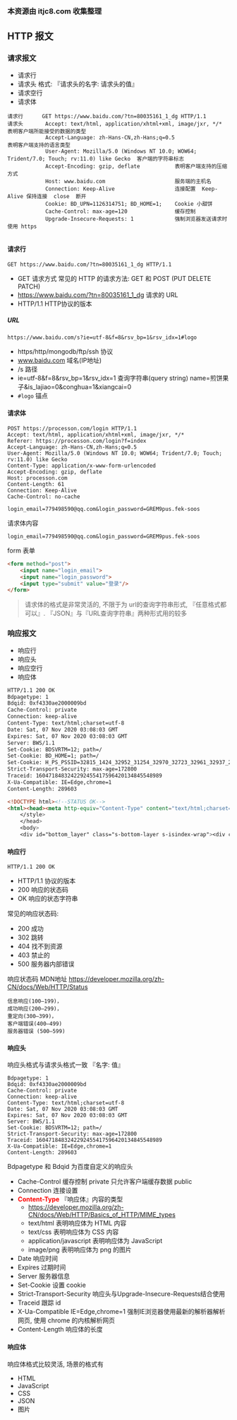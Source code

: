 ### 本资源由 itjc8.com 收集整理
## HTTP 报文

### 请求报文
* 请求行
* 请求头    格式:  『请求头的名字: 请求头的值』
* 请求空行
* 请求体
```
请求行      GET https://www.baidu.com/?tn=80035161_1_dg HTTP/1.1
请求头       Accept: text/html, application/xhtml+xml, image/jxr, */*         表明客户端所能接受的数据的类型     
            Accept-Language: zh-Hans-CN,zh-Hans;q=0.5                       表明客户端支持的语言类型
            User-Agent: Mozilla/5.0 (Windows NT 10.0; WOW64; Trident/7.0; Touch; rv:11.0) like Gecko  客户端的字符串标志
            Accept-Encoding: gzip, deflate           表明客户端支持的压缩方式                             
            Host: www.baidu.com                      服务端的主机名
            Connection: Keep-Alive                   连接配置  Keep-Alive 保持连接  close  断开
            Cookie: BD_UPN=1126314751; BD_HOME=1;    Cookie 小甜饼
            Cache-Control: max-age=120               缓存控制
            Upgrade-Insecure-Requests: 1             强制浏览器发送请求时使用 https


```

#### 请求行
```
GET https://www.baidu.com/?tn=80035161_1_dg HTTP/1.1
```
* GET                                       请求方式  常见的 HTTP 的请求方法: GET 和 POST  (PUT DELETE PATCH)
* https://www.baidu.com/?tn=80035161_1_dg   请求的 URL
* HTTP/1.1                                  HTTP协议的版本

##### URL
```
https://www.baidu.com/s?ie=utf-8&f=8&rsv_bp=1&rsv_idx=1#logo
```
* https/http/mongodb/ftp/ssh        协议
* www.baidu.com                     域名(IP地址)
* /s                                路径
* ie=utf-8&f=8&rsv_bp=1&rsv_idx=1   查询字符串(query string)    name=煎饼果子&is_lajiao=0&conghua=1&xiangcai=0
* `#logo`                             锚点

#### 请求体
```
POST https://processon.com/login HTTP/1.1
Accept: text/html, application/xhtml+xml, image/jxr, */*
Referer: https://processon.com/login?f=index
Accept-Language: zh-Hans-CN,zh-Hans;q=0.5
User-Agent: Mozilla/5.0 (Windows NT 10.0; WOW64; Trident/7.0; Touch; rv:11.0) like Gecko
Content-Type: application/x-www-form-urlencoded
Accept-Encoding: gzip, deflate
Host: processon.com
Content-Length: 61
Connection: Keep-Alive
Cache-Control: no-cache

login_email=779498590@qq.com&login_password=GREM9pus.fek-soos
```
请求体内容
```
login_email=779498590@qq.com&login_password=GREM9pus.fek-soos
```
form 表单
```html
<form method="post">
    <input name="login_email">
    <input name="login_password">
    <input type="submit" value="登录"/>
</form>
```
> 请求体的格式是非常灵活的, 不限于为 url的查询字符串形式,  『任意格式都可以』. 
> 『JSON』与『URL查询字符串』两种形式用的较多

### 响应报文

* 响应行
* 响应头
* 响应空行
* 响应体

```html
HTTP/1.1 200 OK
Bdpagetype: 1
Bdqid: 0xf4330ae2000009bd
Cache-Control: private
Connection: keep-alive
Content-Type: text/html;charset=utf-8
Date: Sat, 07 Nov 2020 03:08:03 GMT
Expires: Sat, 07 Nov 2020 03:08:03 GMT
Server: BWS/1.1
Set-Cookie: BDSVRTM=12; path=/
Set-Cookie: BD_HOME=1; path=/
Set-Cookie: H_PS_PSSID=32815_1424_32952_31254_32970_32723_32961_32937_26350_32913; path=/; domain=.baidu.com
Strict-Transport-Security: max-age=172800
Traceid: 1604718483242292455417596420134845548989
X-Ua-Compatible: IE=Edge,chrome=1
Content-Length: 289603

<!DOCTYPE html><!--STATUS OK-->
<html><head><meta http-equiv="Content-Type" content="text/html;charset=utf-8"><meta http-equiv="X-UA-Compatible" content="IE=edge,chrome=1"><meta content="always" name="referrer"><meta name="theme-color" content="#2932e1"><meta name="description" content="全球最大的中文搜索引擎、致力于让网民更便捷地获取信息，找到所求。百度超过千亿的中文网页数据库，可以瞬间找到相关的搜索结果。"><link rel="shortcut icon" href="/favicon.ico" type="image/x-icon" /><link rel="search" type="application/opensearchdescription+xml" href="/content-search.xml" title="百度搜索" /><link rel="icon" sizes="any" mask href="//www.baidu.com/img/baidu_85beaf5496f291521eb75ba38eacbd87.svg"><link rel="dns-prefetch" href="//dss0.bdstatic.com"/><link rel="dns-prefetch" href="//dss1.bdstatic.com"/><link rel="dns-prefetch" href="//ss1.bdstatic.com"/><link rel="dns-prefetch" href="//sp0.baidu.com"/><link rel="dns-prefetch" href="//sp1.baidu.com"/><link rel="dns-prefetch" href="//sp2.baidu.com"/><title>百度一下，你就知道</title><style index="newi" type="text/css">#form .bdsug{top:39px}.bdsug{display:none;position:absolute;width:535px;background:#fff;border:1px solid #ccc!important;_overflow:hidden;box-shadow:1px 1px 3px #ededed;-webkit-box-shadow:1px 1px 3px #ededed;-moz-box-shadow:1px 1px 3px #ededed;-o-box-shadow:1px 1px 3px #ededed}.bdsug li{width:519px;color:#000;font:14px arial;line-height:25px;padding:0 8px;position:relative;cursor:default}.bdsug li.bdsug-s{background:#f0f0f0}.bdsug-store span,.bdsug-store b{color:#7A77C8}.bdsug-store-del{font-size:12px;color:#666;text-decoration:underline;position:absolute;right:8px;top:0;cursor:pointer;display:none}.bdsug-s .bdsug-store-del{display:inline-block}.bdsug-ala{display:inline-block;border-bottom:1px solid #e6e6e6}.bdsug-ala h3{line-height:14px;
    </style>
    </head>
    <body>
	<div id="bottom_layer" class="s-bottom-layer s-isindex-wrap"><div class="s-bottom-layer-left"><p class="lh"><a class="c-color-gray2" href="//www.baidu.com/cache/setindex/index.html" target="_blank">设为首页</a></p><p class="lh"><a class="c-color-gray2" href="//home.baidu.com" target="_blank">关于百度</a></p><p class="lh"><a class="c-color-gray2" href="http://ir.baidu.com" target="_blank">About Baidu</a></p><p class="lh"><a class="c-color-gray2" href="https://isite.baidu.com/site/e.baidu.com/d38e8023-2131-4904-adf7-a8d1108f51ef?refer=888" target="_blank">百度营销</a></p><p class="lh"><a class="c-color-gray2" href="//www.baidu.com/duty" target="_blank">使用百度前必读</a></p><p class="lh"><a class="c-color-gray2" href="//help.baidu.com/newadd?prod_id=1&category=4" target="_blank">意见反馈</a></p><p class="lh"><a class="c-color-gray2" href="//help.baidu.com" target="_blank">帮助中心</a></p></div><div id="s-bottom-layer-right" class="s-bottom-layer-right"><span class="lh">&#169;2020&nbsp;Baidu&nbsp;</span><span class="lh">(京)-经营性-2017-0020</span><a href="http://www.beian.gov.cn/portal/registerSystemInfo?recordcode=11000002000001"  target="_blank"><span class="lh s-bottom-recordcode">京公网安备11000002000001号</span></a><span class="lh">京ICP证030173号</span></div>

```

#### 响应行

```
HTTP/1.1 200 OK
```

* HTTP/1.1          协议的版本
* 200                    响应的状态码
* OK                     响应的状态字符串

常见的响应状态码:

* 200      成功
* 302      跳转
* 404      找不到资源
* 403      禁止的
* 500      服务器内部错误

响应状态码 MDN地址 https://developer.mozilla.org/zh-CN/docs/Web/HTTP/Status

```
信息响应(100–199)，
成功响应(200–299)，
重定向(300–399)，
客户端错误(400–499)
服务器错误 (500–599)
```

#### 响应头

响应头格式与请求头格式一致  『名字: 值』

```
Bdpagetype: 1
Bdqid: 0xf4330ae2000009bd
Cache-Control: private
Connection: keep-alive
Content-Type: text/html;charset=utf-8
Date: Sat, 07 Nov 2020 03:08:03 GMT
Expires: Sat, 07 Nov 2020 03:08:03 GMT
Server: BWS/1.1
Set-Cookie: BDSVRTM=12; path=/
Strict-Transport-Security: max-age=172800
Traceid: 1604718483242292455417596420134845548989
X-Ua-Compatible: IE=Edge,chrome=1
Content-Length: 289603
```

Bdpagetype 和 Bdqid 为百度自定义的响应头

* Cache-Control     缓存控制  private 只允许客户端缓存数据  public
* Connection         连接设置
* <span style="color:red;font-weight: bold">Content-Type</span>      『响应体』内容的类型   
  * https://developer.mozilla.org/zh-CN/docs/Web/HTTP/Basics_of_HTTP/MIME_types
  * text/html 表明响应体为 HTML 内容
  * text/css   表明响应体为 CSS 内容
  * application/javascript  表明响应体为 JavaScript
  * image/png  表明响应体为 png 的图片
* Date      响应时间
* Expires   过期时间
* Server    服务器信息
* Set-Cookie   设置 cookie
* Strict-Transport-Security    响应头与Upgrade-Insecure-Requests结合使用
* Traceid   跟踪 id
* X-Ua-Compatible      IE=Edge,chrome=1 强制IE浏览器使用最新的解析器解析网页, 使用 chrome 的内核解析网页
* Content-Length   响应体的长度

#### 响应体

响应体格式比较灵活, 场景的格式有

* HTML
* JavaScript
* CSS
* JSON
* 图片